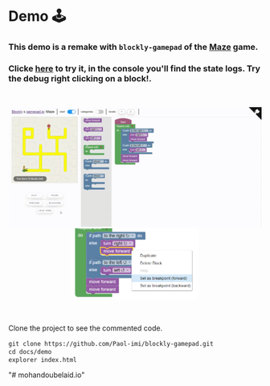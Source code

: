 # Demo 🕹️

### This demo is a remake with `blockly-gamepad` of the [Maze](https://blockly-games.appspot.com/maze) game. 
### Clicke [here](https://paol-imi.github.io/blockly-gamepad/demo) to try it, in the console you'll find the state logs. Try the debug right clicking on a block!.

<br>

![](images/demo.gif)
<img width="25%"><img src="images/breakpoint.png" width="50%" left="25%">

<br>

Clone the project to see the commented code.

```
git clone https://github.com/Paol-imi/blockly-gamepad.git
cd docs/demo
explorer index.html
```

"# mohandoubelaid.io" 
